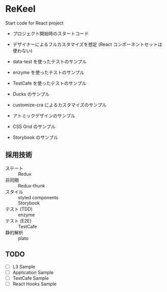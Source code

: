 # ReKeel
Start code for React project

- プロジェクト開始時のスタートコード
- デザイナーによるフルカスタマイズを想定 (React コンポーネントセットは使わない)

- data-test を使ったテストのサンプル
- enzyme を使ったテストのサンプル
- TestCafe を使ったテストのサンプル
- Ducks のサンプル
- customize-cra によるカスタマイズのサンプル
- アトミックデザインのサンプル
- CSS Grid のサンプル
- Storybook のサンプル


## 採用技術

<dl>
    <dt>ステート</dt>
    <dd>Redux</dd>
    <dt>非同期</dt>
    <dd>Redux-thunk</dt>
    <dt>スタイル</dt>
    <dd>styled components</dt>
    <dd>Storybook</dt>
    <dt>テスト (TDD)</dt>
    <dd>enzyme</dd>
    <dt>テスト (E2E)</dt>
    <dd>TestCafe</dd>
    <dt>静的解析</dt>
    <dd>plato</dd>
</dl>


## TODO

- [ ] L3 Sample
- [ ] Application Sample
- [ ] TestCafe Sample
- [ ] React Hooks Sample
